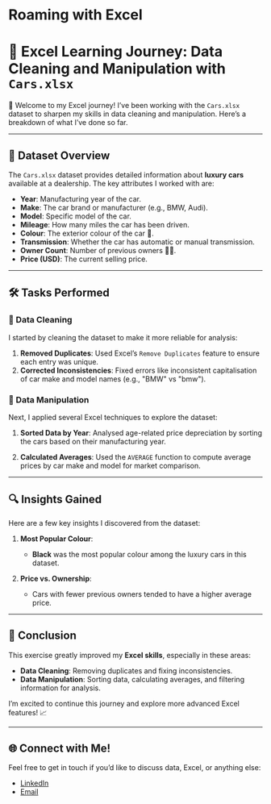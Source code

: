 # Roaming with Excel
# 🚗 Excel Learning Journey: Data Cleaning and Manipulation with `Cars.xlsx`

👋 Welcome to my Excel journey! I’ve been working with the `Cars.xlsx` dataset to sharpen my skills in data cleaning and manipulation. Here’s a breakdown of what I’ve done so far.

---

## 📂 Dataset Overview

The `Cars.xlsx` dataset provides detailed information about **luxury cars** available at a dealership. The key attributes I worked with are:

- **Year**: Manufacturing year of the car.
- **Make**: The car brand or manufacturer (e.g., BMW, Audi).
- **Model**: Specific model of the car.
- **Mileage**: How many miles the car has been driven.
- **Colour**: The exterior colour of the car 🎨.
- **Transmission**: Whether the car has automatic or manual transmission.
- **Owner Count**: Number of previous owners 🚗👥.
- **Price (USD)**: The current selling price.

---

## 🛠️ Tasks Performed

### 🔧 Data Cleaning
I started by cleaning the dataset to make it more reliable for analysis:

1. **Removed Duplicates**: Used Excel’s `Remove Duplicates` feature to ensure each entry was unique.
2. **Corrected Inconsistencies**: Fixed errors like inconsistent capitalisation of car make and model names (e.g., "BMW" vs "bmw").

### 🔀 Data Manipulation
Next, I applied several Excel techniques to explore the dataset:

1. **Sorted Data by Year**: Analysed age-related price depreciation by sorting the cars based on their manufacturing year.
   
2. **Calculated Averages**: Used the `AVERAGE` function to compute average prices by car make and model for market comparison.

---

## 🔍 Insights Gained

Here are a few key insights I discovered from the dataset:

1. **Most Popular Colour**: 
   - **Black** was the most popular colour among the luxury cars in this dataset.
   
2. **Price vs. Ownership**: 
   - Cars with fewer previous owners tended to have a higher average price.

---

## 🎯 Conclusion

This exercise greatly improved my **Excel skills**, especially in these areas:

- **Data Cleaning**: Removing duplicates and fixing inconsistencies.
- **Data Manipulation**: Sorting data, calculating averages, and filtering information for analysis.

I’m excited to continue this journey and explore more advanced Excel features! 📈

---

## 🌐 Connect with Me!

Feel free to get in touch if you’d like to discuss data, Excel, or anything else:

- [LinkedIn](https://www.linkedin.com/in/rohit-gokani-47b54780/)
- [Email](mailto:roygokani@hotmail.com)

